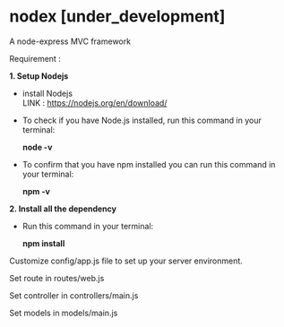 # nodex [under_development] 
A node-express MVC framework


Requirement : 

<b>1. Setup Nodejs</b> 

 * install Nodejs  
  LINK : https://nodejs.org/en/download/  
  
 * To check if you have Node.js installed, run this command in your terminal:
   
   <b>node -v</b>
 
 * To confirm that you have npm installed you can run this command in your terminal:
   
   <b>npm -v</b>


<b>2. Install all the dependency</b>

 * Run this command in your terminal:
   
   <b>npm install</B>
   
   
Customize config/app.js file to set up your server environment. 

Set route in routes/web.js

Set controller in controllers/main.js

Set models in models/main.js


